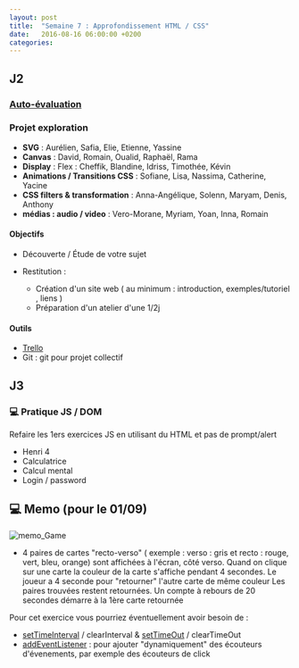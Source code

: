 ```yaml
---
layout: post
title:  "Semaine 7 : Approfondissement HTML / CSS"
date:   2016-08-16 06:00:00 +0200
categories: 
---
```


## J2

### [Auto-évaluation](https://goo.gl/forms/9w7XGgAfqw3yOSMB2)

### Projet exploration

- **SVG** : Aurélien, Safia, Elie, Etienne, Yassine
- **Canvas** : David, Romain, Oualid, Raphaël, Rama
- **Display** : Flex : Cheffik, Blandine, Idriss, Timothée, Kévin
- **Animations / Transitions CSS** : Sofiane, Lisa, Nassima, Catherine, Yacine
- **CSS filters & transformation** : Anna-Angélique, Solenn, Maryam, Denis, Anthony
- **médias : audio / video** : Vero-Morane, Myriam, Yoan, Inna, Romain

#### Objectifs

- Découverte / Étude de votre sujet

- Restitution : 
  - Création d'un site web ( au minimum : introduction, exemples/tutoriel , liens )
  - Préparation d'un atelier d'une 1/2j 

#### Outils

- [Trello](http://trello.com)
- Git : git pour projet collectif

## J3

### :computer: Pratique JS / DOM

Refaire les 1ers exercices JS en utilisant du HTML et pas de prompt/alert
  
- Henri 4
- Calculatrice
- Calcul mental
- Login / password

## :computer: Memo (pour le 01/09)

![memo_Game](https://camo.githubusercontent.com/f85a7fa4854d7c98f5ea837ca22ed6aaeffd9a2b/68747470733a2f2f7777772e657665726e6f74652e636f6d2f6c2f4141463164654c30664e424938354d574a615a48494c376430334c6379434f456b6e6b422f696d6167652e706e67)

- 4 paires de cartes "recto-verso" ( exemple : verso : gris et recto : rouge, vert, bleu, orange) sont affichées à l'écran, côté verso. Quand on clique sur une carte la couleur de la carte s'affiche pendant 4 secondes. Le joueur a 4 seconde pour "retourner" l'autre carte de même couleur Les paires trouvées restent retournées. Un compte à rebours de 20 secondes démarre à la 1ère carte retournée

Pour cet exercice vous pourriez éventuellement avoir besoin de :
- [setTimeInterval](https://developer.mozilla.org/fr/docs/Web/API/WindowTimers/setInterval) / clearInterval & [setTimeOut](https://developer.mozilla.org/fr/docs/Web/API/WindowTimers/setTimeout) / clearTimeOut
- [addEventListener](https://developer.mozilla.org/fr/docs/Web/API/EventTarget/addEventListener) : pour ajouter "dynamiquement" des écouteurs d'évenements, par exemple des écouteurs de click